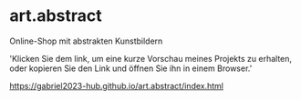 # art.abstract
Online-Shop mit abstrakten Kunstbildern


'Klicken Sie dem link, um eine kurze Vorschau meines Projekts zu erhalten, oder kopieren Sie den Link und öffnen Sie ihn in einem Browser.'

https://gabriel2023-hub.github.io/art.abstract/index.html
